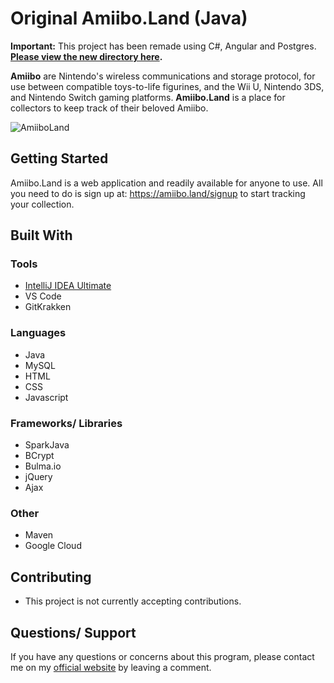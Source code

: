 # Original Amiibo.Land (Java)

**Important:** This project has been remade using C#, Angular and Postgres. **[Please view the new directory here](https://github.com/iamtravisw/amiiboland-v2).**

**Amiibo** are Nintendo's wireless communications and storage protocol, for use between compatible toys-to-life figurines, and the Wii U, Nintendo 3DS, and Nintendo Switch gaming platforms. **Amiibo.Land** is a place for collectors to keep track of their beloved Amiibo.

![AmiiboLand](https://2.bp.blogspot.com/-jXQIQb78UjU/W6-S-Mt7jlI/AAAAAAAAIcA/oYChRl5BO7wRm6I39mLM370SXbQTeNFOwCLcBGAs/s1600/Screenshot%2B2018-09-29%2Bat%2B8.57.20%2BAM.png)

## Getting Started
Amiibo.Land is a web application and readily available for anyone to use. All you need to do is sign up at: https://amiibo.land/signup to start tracking your collection. 

## Built With
### Tools  
- [IntelliJ IDEA Ultimate](https://www.jetbrains.com/idea/download/)  
- VS Code  
- GitKrakken

### Languages
- Java
- MySQL
- HTML
- CSS
- Javascript

### Frameworks/ Libraries
- SparkJava
- BCrypt
- Bulma.io
- jQuery
- Ajax

### Other 
- Maven
- Google Cloud

## Contributing
- This project is not currently accepting contributions.

## Questions/ Support
If you have any questions or concerns about this program, please contact me on my [official website](https://www.iamtravisw.com/) by leaving a comment.

